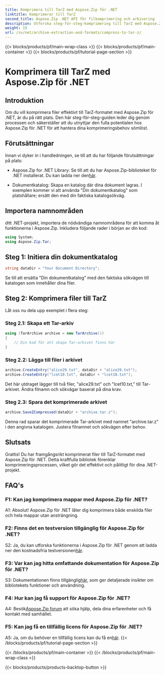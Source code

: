 ```yaml
---
title: Komprimera till TarZ med Aspose.Zip för .NET
linktitle: Komprimerar till TarZ
second_title: Aspose.Zip .NET API för filkomprimering och arkivering
description: Utforska steg-för-steg-komprimering till TarZ med Aspose.Zip för .NET. Effektiv filhantering för dina .NET-projekt.
weight: 15
url: /sv/net/archive-extraction-and-formats/compress-to-tar-z/
---
```


{{< blocks/products/pf/main-wrap-class >}}
{{< blocks/products/pf/main-container >}}
{{< blocks/products/pf/tutorial-page-section >}}

# Komprimera till TarZ med Aspose.Zip för .NET

## Introduktion

Om du vill komprimera filer effektivt till TarZ-formatet med Aspose.Zip för .NET, är du på rätt plats. Den här steg-för-steg-guiden leder dig genom processen och säkerställer att du utnyttjar den fulla potentialen hos Aspose.Zip för .NET för att hantera dina komprimeringsbehov sömlöst.

## Förutsättningar

Innan vi dyker in i handledningen, se till att du har följande förutsättningar på plats:

-  Aspose.Zip for .NET Library: Se till att du har Aspose.Zip-biblioteket för .NET installerat. Du kan ladda ner den[här](https://releases.aspose.com/zip/net/).

- Dokumentkatalog: Skapa en katalog där dina dokument lagras. I exemplen kommer vi att använda "Din dokumentkatalog" som platshållare; ersätt den med din faktiska katalogsökväg.

## Importera namnområden

ditt .NET-projekt, importera de nödvändiga namnområdena för att komma åt funktionerna i Aspose.Zip. Inkludera följande rader i början av din kod:

```csharp
using System;
using Aspose.Zip.Tar;
```

## Steg 1: Initiera din dokumentkatalog

```csharp
string dataDir = "Your Document Directory";
```

Se till att ersätta "Din dokumentkatalog" med den faktiska sökvägen till katalogen som innehåller dina filer.

## Steg 2: Komprimera filer till TarZ

Låt oss nu dela upp exemplet i flera steg:

### Steg 2.1: Skapa ett Tar-arkiv

```csharp
using (TarArchive archive = new TarArchive())
{
    // Din kod för att skapa Tar-arkivet finns här
}
```

### Steg 2.2: Lägga till filer i arkivet

```csharp
archive.CreateEntry("alice29.txt", dataDir + "alice29.txt");
archive.CreateEntry("lcet10.txt", dataDir + "lcet10.txt");
```

Det här utdraget lägger till två filer, "alice29.txt" och "lcet10.txt," till Tar-arkivet. Ändra filnamn och sökvägar baserat på dina krav.

### Steg 2.3: Spara det komprimerade arkivet

```csharp
archive.SaveZCompressed(dataDir + "archive.tar.z");
```

Denna rad sparar det komprimerade Tar-arkivet med namnet "archive.tar.z" i den angivna katalogen. Justera filnamnet och sökvägen efter behov.

## Slutsats

Grattis! Du har framgångsrikt komprimerat filer till TarZ-formatet med Aspose.Zip för .NET. Detta kraftfulla bibliotek förenklar komprimeringsprocessen, vilket gör det effektivt och pålitligt för dina .NET-projekt.

## FAQ's

### F1: Kan jag komprimera mappar med Aspose.Zip för .NET?

A1: Absolut! Aspose.Zip för .NET låter dig komprimera både enskilda filer och hela mappar utan ansträngning.

### F2: Finns det en testversion tillgänglig för Aspose.Zip för .NET?

 S2: Ja, du kan utforska funktionerna i Aspose.Zip för .NET genom att ladda ner den kostnadsfria testversionen[här](https://releases.aspose.com/).

### F3: Var kan jag hitta omfattande dokumentation för Aspose.Zip för .NET?

 S3: Dokumentationen finns tillgänglig[här](https://reference.aspose.com/zip/net/), som ger detaljerade insikter om bibliotekets funktioner och användning.

### F4: Hur kan jag få support för Aspose.Zip för .NET?

 A4: Besök[Aspose.Zip forum](https://forum.aspose.com/c/zip/37) att söka hjälp, dela dina erfarenheter och få kontakt med samhället.

### F5: Kan jag få en tillfällig licens för Aspose.Zip för .NET?

A5: Ja, om du behöver en tillfällig licens kan du få en[här](https://purchase.aspose.com/temporary-license/).
{{< /blocks/products/pf/tutorial-page-section >}}

{{< /blocks/products/pf/main-container >}}
{{< /blocks/products/pf/main-wrap-class >}}

{{< blocks/products/products-backtop-button >}}
